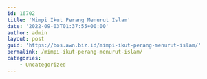 ```yaml
---
id: 16702
title: 'Mimpi Ikut Perang Menurut Islam'
date: '2022-09-03T01:37:55+00:00'
author: admin
layout: post
guid: 'https://bos.awn.biz.id/mimpi-ikut-perang-menurut-islam/'
permalink: /mimpi-ikut-perang-menurut-islam/
categories:
    - Uncategorized
---
```



